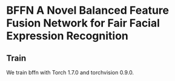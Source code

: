 # BFFN A Novel Balanced Feature Fusion Network for Fair Facial Expression Recognition

## Train
We train bffn with Torch 1.7.0 and torchvision 0.9.0.
